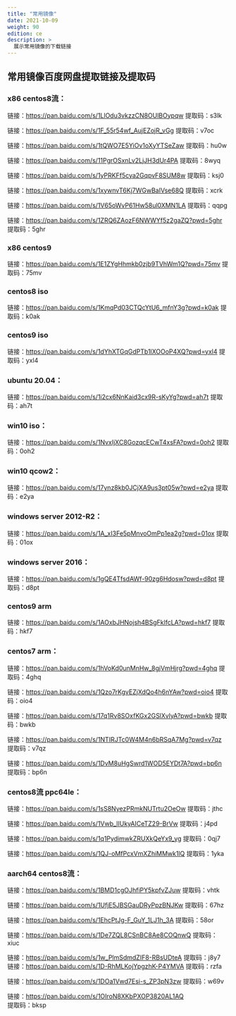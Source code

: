```yaml
---
title: "常用镜像"
date: 2021-10-09
weight: 90
edition: ce
description: >
  展示常用镜像的下载链接
---
```


## 常用镜像百度网盘提取链接及提取码

### x86 centos8流：

链接：https://pan.baidu.com/s/1LlOdu3vkzzCN8OUlBOypqw 
提取码：s3lk 

链接：https://pan.baidu.com/s/1F_55r54wf_AujEZojR_vGg 
提取码：v7oc     

链接：https://pan.baidu.com/s/1tQWO7E5YiOv1oXyYTSeZaw 
提取码：hu0w     

链接：https://pan.baidu.com/s/11PgrOSxnLv2LjJH3dUr4PA 
提取码：8wyq     

链接：https://pan.baidu.com/s/1yPRKFf5cya2GqpvF8SUM8w 
提取码：ksj0     

链接：https://pan.baidu.com/s/1xywnvT6Kj7WGwBaIVse68Q 
提取码：xcrk    

链接：https://pan.baidu.com/s/1V65oWvP61Hw58ul0XMN1LA 
提取码：qqpg   

链接：https://pan.baidu.com/s/1ZRQ6ZAozF6NWWYf5z2gaZQ?pwd=5ghr 
提取码：5ghr


### x86 centos9

链接：https://pan.baidu.com/s/1E1ZYgHhmkb0zjb9TVhWm1Q?pwd=75mv
提取码：75mv

### centos8 iso

链接：https://pan.baidu.com/s/1KmqPd03CTQcYtU6_mfnY3g?pwd=k0ak 
提取码：k0ak

### centos9 iso

链接：https://pan.baidu.com/s/1dYhXTGqGdPTb1lXOOoP4XQ?pwd=yxl4 
提取码：yxl4


### ubuntu 20.04：

链接：https://pan.baidu.com/s/1i2cx6NnKaid3cx9R-sKyYg?pwd=ah7t 
提取码：ah7t     

### win10 iso：

链接：https://pan.baidu.com/s/1NvxIjXC8GozqcECwT4xsFA?pwd=0oh2 
提取码：0oh2

### win10 qcow2：

链接：https://pan.baidu.com/s/17ynz8kb0JCjXA9us3pt05w?pwd=e2ya 
提取码：e2ya 

### windows server 2012-R2：

链接：https://pan.baidu.com/s/1A_xI3Fe5pMnvoOmPp1ea2g?pwd=01ox 
提取码：01ox     

### windows server 2016：

链接：https://pan.baidu.com/s/1gQE4TfsdAWf-90zg6Hdosw?pwd=d8pt 
提取码：d8pt     

### centos9 arm

链接：https://pan.baidu.com/s/1AOxbJHNojsh4BSgFklfcLA?pwd=hkf7 
提取码：hkf7     

### centos7 arm：

链接：https://pan.baidu.com/s/1hVoKd0unMnHw_8gjVmHjrg?pwd=4ghq 
提取码：4ghq 

链接：https://pan.baidu.com/s/1Qzo7rKgvEZjXdQo4h6nYAw?pwd=oio4 
提取码：oio4 

链接：https://pan.baidu.com/s/17q1Rv8SOxfKGx2GSlXvlyA?pwd=bwkb 
提取码：bwkb   

链接：https://pan.baidu.com/s/1NTIRJTc0W4M4n6bRSqA7Mg?pwd=v7qz 
提取码：v7qz     

链接：https://pan.baidu.com/s/1DvM8uHgSwrd1WOD5EYDt7A?pwd=bp6n 
提取码：bp6n     

### centos8流 ppc64le：

链接：https://pan.baidu.com/s/1sS8NyezPRmkNUTrtu2OeOw 
提取码：jthc     

链接：https://pan.baidu.com/s/1Vwb_lIUkyAICeTZ29-BrVw 
提取码：j4pd     

链接：https://pan.baidu.com/s/1q1PydimwkZRUXkQeYx9_yg 
提取码：0qj7     

链接：https://pan.baidu.com/s/1QJ-oMfPcxVmXZhiMMwk1lQ 
提取码：1yka     

### aarch64 centos8流：

链接：https://pan.baidu.com/s/1BMD1cgOJhfiPY5kpfvZJuw 
提取码：vhtk     

链接：https://pan.baidu.com/s/1UfjE5JBSGauDRyPpzBNJKw 
提取码：67hz     

链接：https://pan.baidu.com/s/1EhcPtJg-F_GuY_1LJ1h_3A 
提取码：58or     

链接：https://pan.baidu.com/s/1De7ZQL8CSnBC8Ae8COQnwQ 
提取码：xiuc     

链接：https://pan.baidu.com/s/1w_PlmSdmdZIF8-RBsUDteA 
提取码：j8y7     
链接：https://pan.baidu.com/s/1D-RhMLKojYpgzhK-P4YMVA 
提取码：rzfa     

链接：https://pan.baidu.com/s/1DOa1Vwd7Esi-s_ZP3pN3zw 
提取码：w69v     

链接：https://pan.baidu.com/s/1OIroN8XKbPXOP3820AL1AQ   
提取码：bksp     

